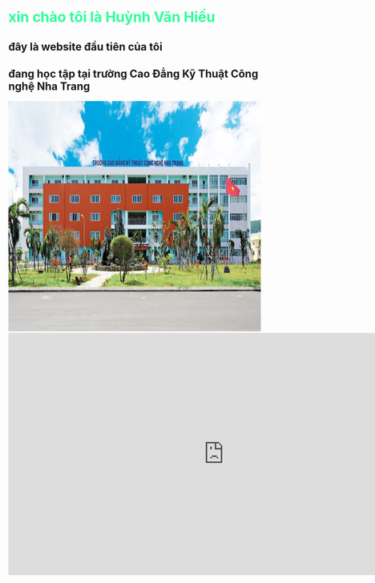 <html>
 <head>
<h1 style="color:#2EFE9A;">xin chào tôi là Huỳnh Văn Hiếu </h1>
  <h2> đây là website đầu tiên của tôi </h2>
  <h2> đang học tập tại trường Cao Đẳng Kỹ Thuật Công nghệ Nha Trang </h2>
  <html>
 <head>
  <body>
   <img src="c.jpg" alt="c" width="660" height="460">
   <body>
<iframe width="860" height="484" src="https://www.youtube.com/embed/uKw8Afv64ok" title="YouTube video player" frameborder="0" allow="accelerometer; autoplay; clipboard-write; encrypted-media; gyroscope; picture-in-picture" allowfullscreen></iframe>
</html>
